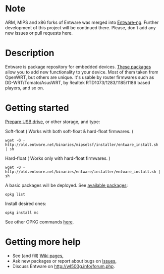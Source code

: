 # Note

ARM, MIPS and x86 forks of Entware was merged into [Entware-ng](https://github.com/Entware-ng/Entware-ng). Further development of this project will be continued there. Please, don't add any new issues or pull requests here.

# Description

Entware is package repository for embedded devices. [These packages](http://old.entware.net/binaries/entware/Packages.html) allow you to add new functionality to your device. Most of them taken from OpenWRT, but others are unique. It's usable by router firmwares such as DD-WRT/Tomato/AsusWRT, by Realtek RTD1073/1283/1185/1186 based players, and so on. 

# Getting started

[Prepare USB drive](https://github.com/Entware/entware/wiki/USB-Storage-setup), or other storage, and type:

Soft-float ( Works with both soft-float & hard-float firmwares. )
```
wget -O - http://old.entware.net/binaries/mipselsf/installer/entware_install.sh | sh
```
Hard-float ( Works only with hard-float firmwares. )
```
wget -O - http://old.entware.net/binaries/entware/installer/entware_install.sh | sh
```
A basic packages will be deployed. See [available packages](http://old.entware.net/binaries/entware/Packages.html):
```
opkg list
```
Install desired ones:
```
opkg install mc
```
See other OPKG commands [here](http://wiki.openwrt.org/doc/techref/opkg).

# Getting more help

* See (and fill) [Wiki pages](https://github.com/Entware/entware/wiki/_pages),
* Ask new packages or report about bugs on [Issues](https://github.com/Entware/entware/issues),
* Discuss Entware on http://wl500g.info/forum.php.
